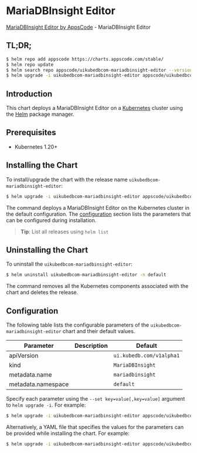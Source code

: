 # MariaDBInsight Editor

[MariaDBInsight Editor by AppsCode](https://appscode.com) - MariaDBInsight Editor

## TL;DR;

```bash
$ helm repo add appscode https://charts.appscode.com/stable/
$ helm repo update
$ helm search repo appscode/uikubedbcom-mariadbinsight-editor --version=v0.19.0
$ helm upgrade -i uikubedbcom-mariadbinsight-editor appscode/uikubedbcom-mariadbinsight-editor -n default --create-namespace --version=v0.19.0
```

## Introduction

This chart deploys a MariaDBInsight Editor on a [Kubernetes](http://kubernetes.io) cluster using the [Helm](https://helm.sh) package manager.

## Prerequisites

- Kubernetes 1.20+

## Installing the Chart

To install/upgrade the chart with the release name `uikubedbcom-mariadbinsight-editor`:

```bash
$ helm upgrade -i uikubedbcom-mariadbinsight-editor appscode/uikubedbcom-mariadbinsight-editor -n default --create-namespace --version=v0.19.0
```

The command deploys a MariaDBInsight Editor on the Kubernetes cluster in the default configuration. The [configuration](#configuration) section lists the parameters that can be configured during installation.

> **Tip**: List all releases using `helm list`

## Uninstalling the Chart

To uninstall the `uikubedbcom-mariadbinsight-editor`:

```bash
$ helm uninstall uikubedbcom-mariadbinsight-editor -n default
```

The command removes all the Kubernetes components associated with the chart and deletes the release.

## Configuration

The following table lists the configurable parameters of the `uikubedbcom-mariadbinsight-editor` chart and their default values.

|     Parameter      | Description |               Default               |
|--------------------|-------------|-------------------------------------|
| apiVersion         |             | <code>ui.kubedb.com/v1alpha1</code> |
| kind               |             | <code>MariaDBInsight</code>         |
| metadata.name      |             | <code>mariadbinsight</code>         |
| metadata.namespace |             | <code>default</code>                |


Specify each parameter using the `--set key=value[,key=value]` argument to `helm upgrade -i`. For example:

```bash
$ helm upgrade -i uikubedbcom-mariadbinsight-editor appscode/uikubedbcom-mariadbinsight-editor -n default --create-namespace --version=v0.19.0 --set apiVersion=ui.kubedb.com/v1alpha1
```

Alternatively, a YAML file that specifies the values for the parameters can be provided while
installing the chart. For example:

```bash
$ helm upgrade -i uikubedbcom-mariadbinsight-editor appscode/uikubedbcom-mariadbinsight-editor -n default --create-namespace --version=v0.19.0 --values values.yaml
```
